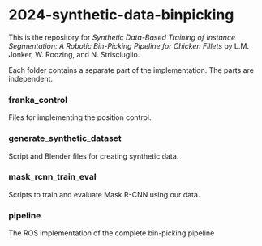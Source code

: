 # 2024-synthetic-data-binpicking
This is the repository for _Synthetic Data-Based Training of Instance Segmentation: A Robotic
Bin-Picking Pipeline for Chicken Fillets_ by L.M. Jonker, W. Roozing, and N. Strisciuglio.

Each folder contains a separate part of the implementation. The parts are independent.

### franka_control 
Files for implementing the position control.

### generate_synthetic_dataset
Script and Blender files for creating synthetic data.

### mask_rcnn_train_eval
Scripts to train and evaluate Mask R-CNN using our data.

### pipeline
The ROS implementation of the complete bin-picking pipeline
